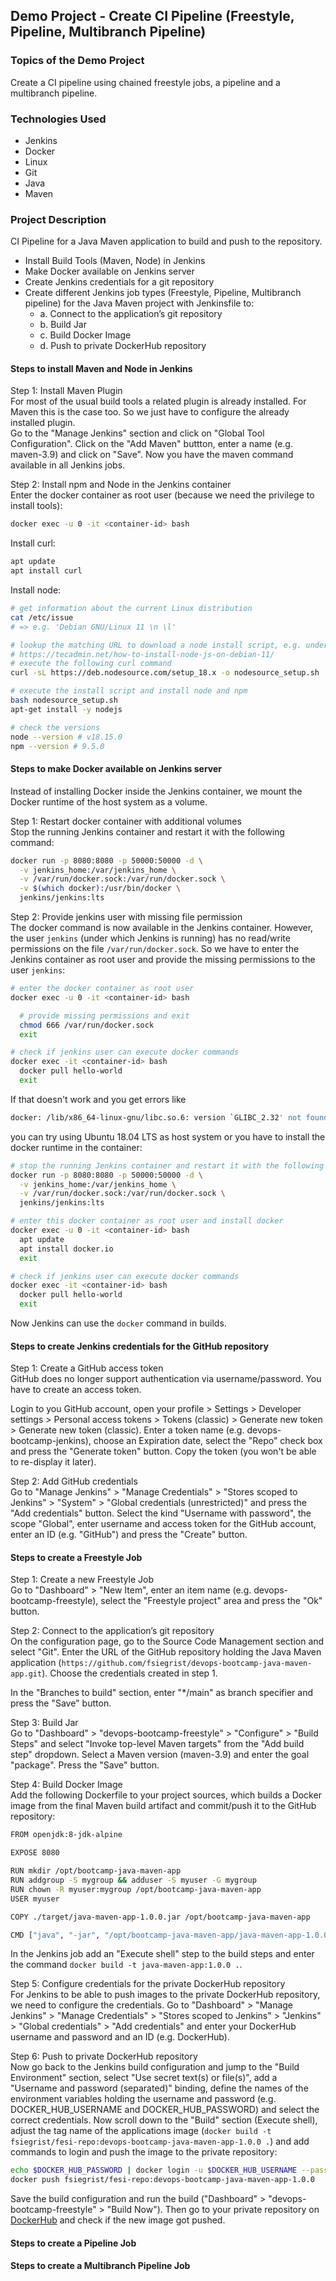 ## Demo Project - Create CI Pipeline (Freestyle, Pipeline, Multibranch Pipeline)

### Topics of the Demo Project
Create a CI pipeline using chained freestyle jobs, a pipeline and a multibranch pipeline.

### Technologies Used
- Jenkins
- Docker
- Linux
- Git
- Java
- Maven

### Project Description
CI Pipeline for a Java Maven application to build and push to the repository.
- Install Build Tools (Maven, Node) in Jenkins
- Make Docker available on Jenkins server
- Create Jenkins credentials for a git repository
- Create different Jenkins job types (Freestyle, Pipeline, Multibranch pipeline) for the Java Maven project with Jenkinsfile to:
  - a. Connect to the application’s git repository 
  - b. Build Jar
  - c. Build Docker Image
  - d. Push to private DockerHub repository

#### Steps to install Maven and Node in Jenkins
Step 1: Install Maven Plugin\
For most of the usual build tools a related plugin is already installed. For Maven this is the case too. So we just have to configure the already installed plugin.\
Go to the "Manage Jenkins" section and click on "Global Tool Configuration".
Click on the "Add Maven" buttton, enter a name (e.g. maven-3.9) and click on "Save". Now you have the maven command available in all Jenkins jobs.

Step 2: Install npm and Node in the Jenkins container\
Enter the docker container as root user (because we need the privilege to install tools):
```sh
docker exec -u 0 -it <container-id> bash
```

Install curl:
```sh
apt update
apt install curl
```

Install node:
```sh
# get information about the current Linux distribution
cat /etc/issue 
# => e.g. 'Debian GNU/Linux 11 \n \l'

# lookup the matching URL to download a node install script, e.g. under
# https://tecadmin.net/how-to-install-node-js-on-debian-11/
# execute the following curl command
curl -sL https://deb.nodesource.com/setup_18.x -o nodesource_setup.sh 

# execute the install script and install node and npm
bash nodesource_setup.sh
apt-get install -y nodejs

# check the versions
node --version # v18.15.0
npm --version # 9.5.0
```

#### Steps to make Docker available on Jenkins server
Instead of installing Docker inside the Jenkins container, we mount the Docker runtime of the host system as a volume.

Step 1: Restart docker container with additional volumes\
Stop the running Jenkins container and restart it with the following command:
```sh
docker run -p 8080:8080 -p 50000:50000 -d \
  -v jenkins_home:/var/jenkins_home \
  -v /var/run/docker.sock:/var/run/docker.sock \
  -v $(which docker):/usr/bin/docker \
  jenkins/jenkins:lts
```

Step 2: Provide jenkins user with missing file permission\
The docker command is now available in the Jenkins container. However, the user `jenkins` (under which Jenkins is running) has no read/write permissions on the file `/var/run/docker.sock`. So we have to enter the Jenkins container as root user and provide the missing permissions to the user `jenkins`:
```sh
# enter the docker container as root user
docker exec -u 0 -it <container-id> bash

  # provide missing permissions and exit
  chmod 666 /var/run/docker.sock
  exit

# check if jenkins user can execute docker commands
docker exec -it <container-id> bash
  docker pull hello-world
  exit
```

If that doesn't work and you get errors like
```sh
docker: /lib/x86_64-linux-gnu/libc.so.6: version `GLIBC_2.32' not found (required by docker)
```
you can try using Ubuntu 18.04 LTS as host system or you have to install the docker runtime in the container:
```sh
# stop the running Jenkins container and restart it with the following command:
docker run -p 8080:8080 -p 50000:50000 -d \
  -v jenkins_home:/var/jenkins_home \
  -v /var/run/docker.sock:/var/run/docker.sock \
  jenkins/jenkins:lts

# enter this docker container as root user and install docker
docker exec -u 0 -it <container-id> bash
  apt update
  apt install docker.io
  exit

# check if jenkins user can execute docker commands
docker exec -it <container-id> bash
  docker pull hello-world
  exit
```

Now Jenkins can use the `docker` command in builds.

#### Steps to create Jenkins credentials for the GitHub repository
Step 1: Create a GitHub access token\
GitHub does no longer support authentication via username/password. You have to create an access token.

Login to you GitHub account, open your profile > Settings > Developer settings > Personal access tokens > Tokens (classic) > Generate new token > Generate new token (classic). Enter a token name (e.g. devops-bootcamp-jenkins), choose an Expiration date, select the "Repo" check box and press the "Generate token" button. Copy the token (you won't be able to re-display it later).

Step 2: Add GitHub credentials\
Go to "Manage Jenkins" > "Manage Credentials" > "Stores scoped to Jenkins" > "System" > "Global credentials (unrestricted)" and press the "Add credentials" button. Select the kind "Username with password", the scope "Global", enter username and access token for the GitHub account, enter an ID (e.g. "GitHub") and press the "Create" button.

#### Steps to create a Freestyle Job 
Step 1: Create a new Freestyle Job\
Go to "Dashboard" > "New Item", enter an item name (e.g. devops-bootcamp-freestyle), select the "Freestyle project" area and press the "Ok" button.

Step 2: Connect to the application’s git repository\
On the configuration page, go to the Source Code Management section and select "Git". Enter the URL of the GitHub repository holding the Java Maven application (`https://github.com/fsiegrist/devops-bootcamp-java-maven-app.git`). Choose the credentials created in step 1.

In the "Branches to build" section, enter "*/main" as branch specifier and press the "Save" button.

Step 3: Build Jar\
Go to "Dashboard" > "devops-bootcamp-freestyle" > "Configure" > "Build Steps" and select "Invoke top-level Maven targets" from the "Add build step" dropdown. Select a Maven version (maven-3.9) and enter the goal "package". Press the "Save" button.

Step 4: Build Docker Image\
Add the following Dockerfile to your project sources, which builds a Docker image from the final Maven build artifact and commit/push it to the GitHub repository:
```sh
FROM openjdk:8-jdk-alpine

EXPOSE 8080

RUN mkdir /opt/bootcamp-java-maven-app
RUN addgroup -S mygroup && adduser -S myuser -G mygroup
RUN chown -R myuser:mygroup /opt/bootcamp-java-maven-app
USER myuser

COPY ./target/java-maven-app-1.0.0.jar /opt/bootcamp-java-maven-app

CMD ["java", "-jar", "/opt/bootcamp-java-maven-app/java-maven-app-1.0.0.jar"]
```

In the Jenkins job add an "Execute shell" step to the build steps and enter the command `docker build -t java-maven-app:1.0.0 .`.

Step 5: Configure credentials for the private DockerHub repository\
For Jenkins to be able to push images to the private DockerHub repository, we need to configure the credentials. Go to "Dashboard" > "Manage Jenkins" > "Manage Credentials" > "Stores scoped to Jenkins" > "Jenkins" > "Global credentials" > "Add credentials" and enter your DockerHub username and password and an ID (e.g. DockerHub).

Step 6: Push to private DockerHub repository\
Now go back to the Jenkins build configuration and jump to the "Build Environment" section, select "Use secret text(s) or file(s)", add a "Username and password (separated)" binding, define the names of the environment variables holding the username and password (e.g. DOCKER_HUB_USERNAME and DOCKER_HUB_PASSWORD) and select the correct credentials. Now scroll down to the "Build" section (Execute shell), adjust the tag name of the applications image (`docker build -t fsiegrist/fesi-repo:devops-bootcamp-java-maven-app-1.0.0 .`) and add commands to login and push the image to the private repository:
```sh
echo $DOCKER_HUB_PASSWORD | docker login -u $DOCKER_HUB_USERNAME --password-stdin
docker push fsiegrist/fesi-repo:devops-bootcamp-java-maven-app-1.0.0
```

Save the build configuration and run the build ("Dashboard" > "devops-bootcamp-freestyle" > "Build Now"). Then go to your private repository on [DockerHub](https://hub.docker.com/) and check if the new image got pushed.

#### Steps to create a Pipeline Job 

#### Steps to create a Multibranch Pipeline Job 